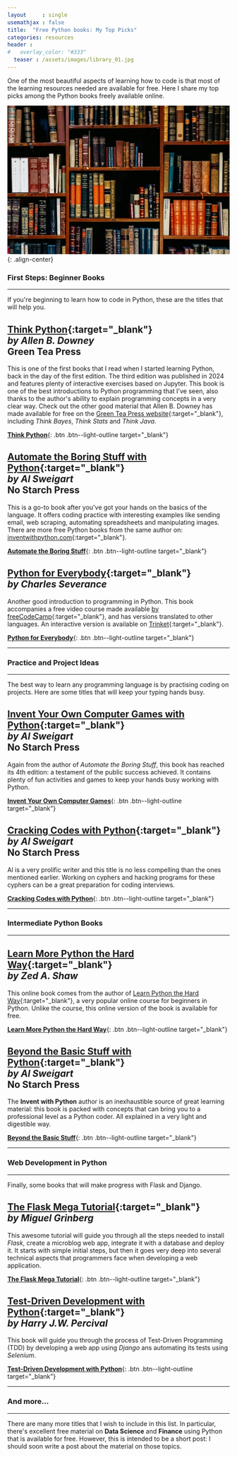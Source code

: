 ```yaml
---
layout     : single
usemathjax : false
title:  "Free Python books: My Top Picks"
categories: resources
header :
#   overlay_color: "#333"
  teaser : /assets/images/library_01.jpg
---
```


One of the most beautiful aspects of learning how to code is that most of the learning resources needed are available for free. Here I share my top picks among the Python books freely available online.

![Library](/assets/images/library_01.jpg){: .align-center}

### First Steps: Beginner Books
---

If you're beginning to learn how to code in Python, these are the titles that will help you.

[**Think Python**](https://greenteapress.com/wp/think-python-3rd-edition/){:target="_blank"}  
_by Allen B. Downey_  
Green Tea Press   
-----  
This is one of the first books that I read when I started learning Python, back in the day of the first edition. The third edition was published in 2024 and features plenty of interactive exercises based on Jupyter. This book is one of the best introductions to Python programming that I've seen, also thanks to the author's ability to explain programming concepts in a very clear way. 
Check out the other good material that Allen B. Downey has made available for free on the [Green Tea Press website](https://greenteapress.com/wp/){:target="_blank"}, including *Think Bayes*, *Think Stats* and *Think Java*.

[**Think Python**](https://greenteapress.com/wp/think-python-3rd-edition/){: .btn .btn--light-outline target="_blank"}


[**Automate the Boring Stuff with Python**](https://automatetheboringstuff.com/){:target="_blank"}  
_by Al Sweigart_  
No Starch Press  
-----  
This is a go-to book after you've got your hands on the basics of the language. It offers coding practice with interesting examples like sending email, web scraping, automating spreadsheets and manipulating images. There are more free Python books from the same author on: [inventwithpython.com](https://inventwithpython.com/){:target="_blank"}.

[**Automate the Boring Stuff**](https://automatetheboringstuff.com/){: .btn .btn--light-outline target="_blank"}


[**Python for Everybody**](https://www.py4e.com/book.php){:target="_blank"}  
_by Charles Severance_  
-----  
Another good introduction to programming in Python. This book accompanies a free video course made available [by freeCodeCamp](https://www.youtube.com/watch?v=8DvywoWv6fI){:target="_blank"}, and has versions translated to other languages. An interactive version is available on [Trinket](https://books.trinket.io/pfe/index.html){:target="_blank"}.  

[**Python for Everybody**](https://www.py4e.com/book.php){: .btn .btn--light-outline target="_blank"}


---

### Practice and Project Ideas
---

The best way to learn any programming language is by practising coding on projects. Here are some titles that will keep your typing hands busy.


[Invent Your Own Computer Games with Python](https://inventwithpython.com/invent4thed/){:target="_blank"}  
_by Al Sweigart_  
No Starch Press  
-----  
Again from the author of _Automate the Boring Stuff_, this book has reached its 4th edition: a testament of the public success achieved. It contains plenty of fun activities and games to keep your hands busy working with Python.

[**Invent Your Own Computer Games**](https://inventwithpython.com/invent4thed/){: .btn .btn--light-outline target="_blank"}


[Cracking Codes with Python](https://inventwithpython.com/cracking/){:target="_blank"}  
_by Al Sweigart_  
No Starch Press  
-----  
Al is a very prolific writer and this title is no less compelling than the ones mentioned earlier. Working on cyphers and hacking programs for these cyphers can be a great preparation for coding interviews.

[**Cracking Codes with Python**](https://inventwithpython.com/cracking/){: .btn .btn--light-outline target="_blank"}

---

### Intermediate Python Books
---  

[Learn More Python the Hard Way](https://learncodethehardway.org/more-python-book/){:target="_blank"}  
_by Zed A. Shaw_  
-----  
This online book comes from the author of [Learn Python the Hard Way](https://learncodethehardway.com/client/#/product/learn-python-the-hard-way-5e-2023/){:target="_blank"}, a very popular online course for beginners in Python. Unlike the course, this online version of the book is available for free.

[**Learn More Python the Hard Way**](https://learncodethehardway.org/more-python-book/){: .btn .btn--light-outline target="_blank"}


[Beyond the Basic Stuff with Python](https://inventwithpython.com/beyond/){:target="_blank"}  
_by Al Sweigart_  
No Starch Press  
-----  
The **Invent with Python** author is an inexhaustible source of great learning material: this book is packed with concepts that can bring you to a professional level as a Python coder. All explained in a very light and digestible way.

[**Beyond the Basic Stuff**](https://inventwithpython.com/beyond/){: .btn .btn--light-outline target="_blank"}

---

### Web Development in Python
---

Finally, some books that will make progress with Flask and Django.

[The Flask Mega Tutorial](https://blog.miguelgrinberg.com/post/the-flask-mega-tutorial-part-i-hello-world){:target="_blank"}  
_by Miguel Grinberg_  
-----  
This awesome tutorial will guide you through all the steps needed to install _Flask_, create a microblog web app, integrate it with a database and deploy it. It starts with simple initial steps, but then it goes very deep into several technical aspects that programmers face when developing a web application.

[**The Flask Mega Tutorial**](https://blog.miguelgrinberg.com/post/the-flask-mega-tutorial-part-i-hello-world){: .btn .btn--light-outline target="_blank"}


[Test-Driven Development with Python](https://www.obeythetestinggoat.com/){:target="_blank"}  
_by Harry J.W. Percival_  
-----  
This book will guide you through the process of Test-Driven Programming (TDD) by developing a web app using _Django_ ans automating its tests using _Selenium_.

[**Test-Driven Development with Python**](https://www.obeythetestinggoat.com/){: .btn .btn--light-outline target="_blank"}

---

### And more...
---

There are many more titles that I wish to include in this list. In particular, there's excellent free material on **Data Science** and **Finance** using Python that is available for free. However, this is intended to be a short post: I should soon write a post about the material on those topics.


